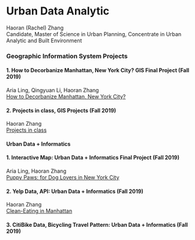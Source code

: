 # Urban Data Analytic
Haoran (Rachel) Zhang  
Candidate, Master of Science in Urban Planning, Concentrate in Urban Analytic and Built Environment  

### Geographic Information System Projects
#### 1. How to Decorbanize Manhattan, New York City? GIS Final Project (Fall 2019) 
Aria Ling, Qingyuan Li, Haoran Zhang  
[How to Decorbanize Manhattan, New York City?](https://zhanghaoran.myportfolio.com/how-to-decorbanize-manhattan-new-york-citygis)  

#### 2. Projects in class, GIS Projects (Fall 2019) 
Haoran Zhang  
[Projects in class](https://zhanghaoran.myportfolio.com/urban-data-analytics-gis-project-1)


#### Urban Data + Informatics
#### 1. Interactive Map: Urban Data + Informatics Final Project (Fall 2019)  
Aria Ling, Haoran Zhang  
[Puppy Paws: for Dog Lovers in New York City](https://ziweiling.github.io/)  
  
#### 2. Yelp Data, API: Urban Data + Informatics (Fall 2019)  
Haoran Zhang  
[Clean-Eating in Manhattan](https://rachelzhang07.github.io/yelp_api_clean-eating/)
  
#### 3. CitiBike Data, Bicycling Travel Pattern: Urban Data + Informatics (Fall 2019)  
